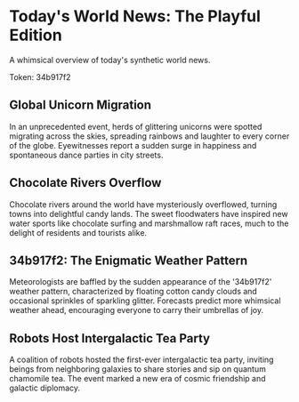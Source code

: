 # Today's World News: The Playful Edition

A whimsical overview of today's synthetic world news.

Token: 34b917f2

## Global Unicorn Migration

In an unprecedented event, herds of glittering unicorns were spotted migrating across the skies, spreading rainbows and laughter to every corner of the globe. Eyewitnesses report a sudden surge in happiness and spontaneous dance parties in city streets.

## Chocolate Rivers Overflow

Chocolate rivers around the world have mysteriously overflowed, turning towns into delightful candy lands. The sweet floodwaters have inspired new water sports like chocolate surfing and marshmallow raft races, much to the delight of residents and tourists alike.

## 34b917f2: The Enigmatic Weather Pattern

Meteorologists are baffled by the sudden appearance of the '34b917f2' weather pattern, characterized by floating cotton candy clouds and occasional sprinkles of sparkling glitter. Forecasts predict more whimsical weather ahead, encouraging everyone to carry their umbrellas of joy.

## Robots Host Intergalactic Tea Party

A coalition of robots hosted the first-ever intergalactic tea party, inviting beings from neighboring galaxies to share stories and sip on quantum chamomile tea. The event marked a new era of cosmic friendship and galactic diplomacy.